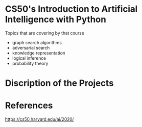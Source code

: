 # CS50's Introduction to Artificial Intelligence with Python
Topics that are covering by that course
<ul>
<li>graph search algorithms </li>
<li>adversarial search</li>
<li>knowledge representation</li>
<li>logical inference</li>
<li>probability theory</li>
  
</ul>

#  Discription of the Projects

#  References
https://cs50.harvard.edu/ai/2020/
